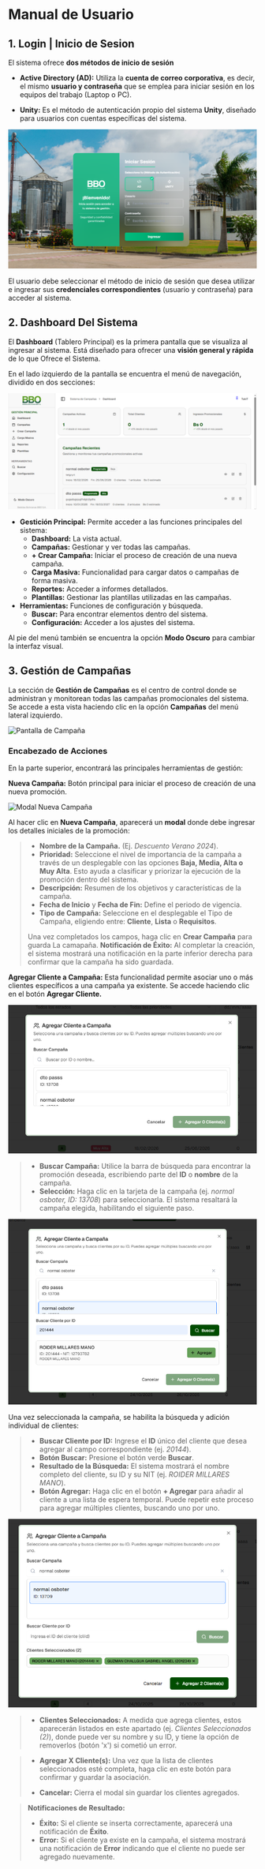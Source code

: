 # Manual de Usuario

## 1. Login | Inicio de Sesion

El sistema ofrece **dos métodos de inicio de sesión**
- **Active Directory (AD):** Utiliza la **cuenta de correo corporativa**, es decir, el mismo **usuario y contraseña** que se emplea para iniciar sesión en los equipos del trabajo (Laptop o PC).  

- **Unity:** Es el método de autenticación propio del sistema **Unity**, diseñado para usuarios con cuentas específicas del sistema.

![Pantalla de Login](./imagen/login.png)

El usuario debe seleccionar el método de inicio de sesión que desea utilizar e ingresar sus **credenciales correspondientes** (usuario y contraseña) para acceder al sistema.

## 2. Dashboard Del Sistema

El **Dashboard** (Tablero Principal) es la primera pantalla que se visualiza al ingresar al sistema. Está diseñado para ofrecer una **visión general y rápida** de lo que Ofrece el Sistema.

En el lado izquierdo de la pantalla se encuentra el menú de navegación, dividido en dos secciones:

![Pantalla De Dashboard](./imagen/Dashboard.png)
* **Gestición Principal:** Permite acceder a las funciones principales del sistema:
    * **Dashboard:** La vista actual.
    * **Campañas:** Gestionar y ver todas las campañas.
    * **+ Crear Campaña:** Iniciar el proceso de creación de una nueva campaña.
    * **Carga Masiva:** Funcionalidad para cargar datos o campañas de forma masiva.
    * **Reportes:** Acceder a informes detallados.
    * **Plantillas:** Gestionar las plantillas utilizadas en las campañas.
* **Herramientas:** Funciones de configuración y búsqueda.
    * **Buscar:** Para encontrar elementos dentro del sistema.
    * **Configuración:** Acceder a los ajustes del sistema.

Al pie del menú también se encuentra la opción **Modo Oscuro** para cambiar la interfaz visual.

## 3. Gestión de Campañas

La sección de **Gestión de Campañas** es el centro de control donde se administran y monitorean todas las campañas promocionales del sistema. Se accede a esta vista haciendo clic en la opción **Campañas** del menú lateral izquierdo.

![Pantalla de Campaña](./imagen/campaña.png)

### Encabezado de Acciones

En la parte superior, encontrará las principales herramientas de gestión:

**Nueva Campaña:** Botón principal para iniciar el proceso de creación de una nueva promoción.

![Modal Nueva Campaña](./imagen/ModalAgregarCampaña.png)

Al hacer clic en **Nueva Campaña**, aparecerá un **modal** donde debe ingresar los detalles iniciales de la promoción:

> * **Nombre de la Campaña.** (Ej. *Descuento Verano 2024*).
> * **Prioridad:** Seleccione el nivel de importancia de la campaña a través de un desplegable con las opciones **Baja, Media, Alta o Muy Alta**. Esto ayuda a clasificar y priorizar la ejecución de la promoción dentro del sistema.
> * **Descripción:** Resumen de los objetivos y características de la campaña.
> * **Fecha de Inicio** y **Fecha de Fin:** Define el periodo de vigencia.
> * **Tipo de Campaña:** Seleccione en el desplegable el Tipo de Campaña, eligiendo entre: **Cliente**, **Lista** o **Requisitos**.
>
> Una vez completados los campos, haga clic en **Crear Campaña** para guarda La camapaña.
>**Notificación de Éxito:** Al completar la creación, el sistema mostrará una notificación en la parte inferior derecha para confirmar que la campaña ha sido guardada.
>

**Agregar Cliente a Campaña:** Esta funcionalidad permite asociar uno o más clientes específicos a una campaña ya existente. Se accede haciendo clic en el botón **Agregar Cliente.**

![Modal Agregar Cliente1](./imagen/ModalAgregarCliente1.PNG)

>* **Buscar Campaña:** Utilice la barra de búsqueda para encontrar la promoción deseada, escribiendo parte del **ID** o **nombre** de la campaña.
>* **Selección:** Haga clic en la tarjeta de la campaña (ej. *normal osboter, ID: 13708*) para seleccionarla. El sistema resaltará la campaña elegida, habilitando el siguiente paso.

![Modal Agregar Cliente2](./imagen/ModalAgregarCliente2.PNG)

Una vez seleccionada la campaña, se habilita la búsqueda y adición individual de clientes:

>* **Buscar Cliente por ID:** Ingrese el **ID** único del cliente que desea agregar al campo correspondiente (ej. *20144*).
>* **Botón Buscar:** Presione el botón verde **Buscar**.
>* **Resultado de la Búsqueda:** El sistema mostrará el nombre completo del cliente, su ID y su NIT (ej. *ROIDER MILLARES MANO*).
>* **Botón Agregar:** Haga clic en el botón **+ Agregar** para añadir al cliente a una lista de espera temporal. Puede repetir este proceso para agregar múltiples clientes, buscando uno por uno.

![Modal Agregar Cliente3](./imagen/ModalAgregarCliente3.PNG)

>* **Clientes Seleccionados:** A medida que agrega clientes, estos aparecerán listados en este apartado (ej. *Clientes Seleccionados (2)*), donde puede ver su nombre y su ID, y tiene la opción de removerlos (botón 'x') si cometió un error.


>* **Agregar X Cliente(s):** Una vez que la lista de clientes seleccionados esté completa, haga clic en este botón para confirmar y guardar la asociación.
>
>* **Cancelar:** Cierra el modal sin guardar los clientes agregados.

> **Notificaciones de Resultado:**
> * **Éxito:** Si el cliente se inserta correctamente, aparecerá una notificación de **Éxito**.
> * **Error:** Si el cliente ya existe en la campaña, el sistema mostrará una notificación de **Error** indicando que el cliente no puede ser agregado nuevamente.

